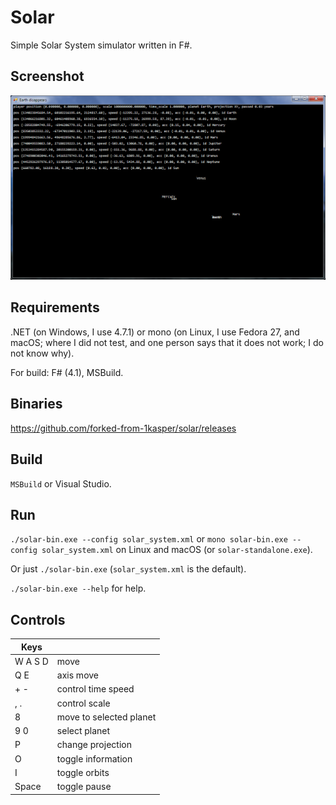 # Solar

Simple Solar System simulator written in F#.

## Screenshot

![Screenshot](screenshot.png)

## Requirements

.NET (on Windows, I use 4.7.1) or mono (on Linux, I use Fedora 27, and macOS; where I did not test, and one person says that it does not work; I do not know why).

For build: F# (4.1), MSBuild.

## Binaries

https://github.com/forked-from-1kasper/solar/releases

## Build

`MSBuild` or Visual Studio.

## Run

`./solar-bin.exe --config solar_system.xml` or `mono solar-bin.exe --config solar_system.xml` on Linux and macOS (or `solar-standalone.exe`).

Or just `./solar-bin.exe` (`solar_system.xml` is the default).

`./solar-bin.exe --help` for help.

## Controls

| Keys    |                                              |
|---------|----------------------------------------------|
| W A S D | move                                         |
| Q E     | axis move                                    |
| + -     | control time speed                           |
| , .     | control scale                                |
| 8       | move to selected planet                      |
| 9 0     | select planet                                |
| P       | change projection                            |
| O       | toggle information                           |
| I       | toggle orbits                                |
| Space   | toggle pause                                 |
